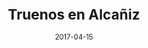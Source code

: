 ---
layout: post
categories: day-by-day
date: 2017-04-15
title: Truenos en Alcañiz
image: /images/blog/thumbnails/2017-04-15-truenos-en-alcañiz.jpg
fullimage: /images/blog/2017-04-15-truenos-en-alcañiz.jpg
---